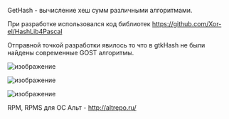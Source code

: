 GetHash - вычисление хеш сумм различными алгоритмами.

При разработке использовался код библиотек https://github.com/Xor-el/HashLib4Pascal

Отправной точкой разработки явилось то что в gtkHash не были найдены современные GOST алгоритмы.

![изображение](https://github.com/user-attachments/assets/f018017c-49b2-4fad-bcc9-246be0b29795)

![изображение](https://github.com/user-attachments/assets/d5656892-40cd-4c73-ac9d-07099f37f43e)

![изображение](https://github.com/user-attachments/assets/e0004f30-19c3-4b06-97be-8cdbbfa95208)

RPM, RPMS для ОС Альт - http://altrepo.ru/
